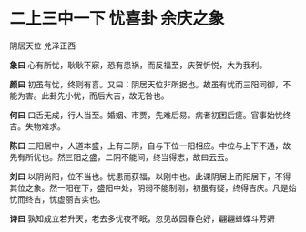 # 二上三中一下 忧喜卦 余庆之象

阴居天位 兑泽正西

**象曰** 心有所忧，耿耿不寐，恐有患祸，而反福至，庆贺忻悦，大为我利。

**颜曰** 初虽有忧，终则有喜。又曰：阴居天位非所据也。故虽有忧而三阳同御，不能为害。此卦先小忧，而后大吉，故无咎也。

**何曰** 口舌无成，行人当至。婚姻、市贾，先难后易。病者初困后瘥。官事始忧终吉。失物难求。

**陈曰** 三阳居中，人道本盛，上有二阴，自与下位一阳相应。中位与上下不通，故先有所忧也。然三阳之盛，二阴不能间，终当得志，故曰云云。

**刘曰** 以阴尚阳，位不当也。忧患而获福，以刚中也。此课阴居上而阳居下，不得其位之象。然一阳在下，盛阳中处，阴弱不能制刚，初虽有疑，终得吉庆。凡是始忧而终吉，忧虚丽吉实也。

**诗曰** 孰知成立若升天，老去多忧夜不眠，忽见故园春色好，翩翩蜂蝶斗芳妍
